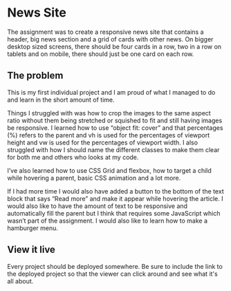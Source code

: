 # News Site

The assignment was to create a responsive news site that contains a header, big news section and a grid of cards with other news. On bigger desktop sized screens, there should be four cards in a row, two in a row on tablets and on mobile, there should just be one card on each row.

## The problem

This is my first individual project and I am proud of what I managed to do and learn in the short amount of time.

Things I struggled with was how to crop the images to the same aspect ratio without them being stretched or squished to fit and still having images be responsive. I learned how to use “object fit: cover” and that percentages (%) refers to the parent and vh is used for the percentages of viewport height and vw is used for the percentages of viewport width. I also struggled with how I should name the different classes to make them clear for both me and others who looks at my code.

I’ve also learned how to use CSS Grid and flexbox, how to target a child while hovering a parent, basic CSS animation and a lot more.

If I had more time I would also have added a button to the bottom of the text block that says “Read more” and make it appear while hovering the article. I would also like to have the amount of text to be responsive and automatically fill the parent but I think that requires some JavaScript which wasn’t part of the assignment. I would also like to learn how to make a hamburger menu.

## View it live

Every project should be deployed somewhere. Be sure to include the link to the deployed project so that the viewer can click around and see what it's all about.
